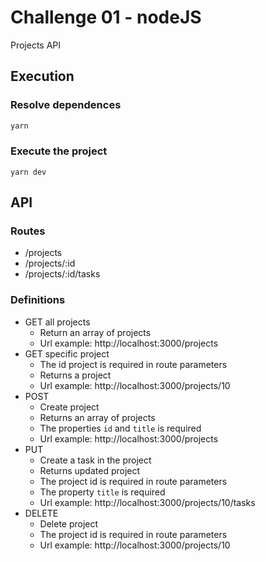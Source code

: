 # Challenge 01 - nodeJS
Projects API

## Execution

### Resolve dependences
```bash
yarn
```

### Execute the project
```
yarn dev
```

## API

### Routes

- /projects
- /projects/:id
- /projects/:id/tasks

### Definitions
- GET all projects
  - Return an array of projects
  - Url example: http://localhost:3000/projects
- GET specific project
  - The id project is required in route parameters
  - Returns a project
  - Url example: http://localhost:3000/projects/10
- POST
  - Create project
  - Returns an array of projects
  - The properties ```id``` and ```title``` is required
  - Url example: http://localhost:3000/projects
- PUT
  - Create a task in the project
  - Returns updated project
  - The project id is required in route parameters
  - The property ```title``` is required
  - Url example: http://localhost:3000/projects/10/tasks
- DELETE
  - Delete project
  - The project id is required in route parameters
  - Url example: http://localhost:3000/projects/10